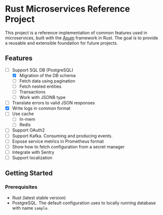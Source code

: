 # Rust Microservices Reference Project

This project is a reference implementation of common features used in microservices, built with the [Axum](https://github.com/tokio-rs/axum) framework in Rust. The goal is to provide a reusable and extensible foundation for future projects.

## Features

- [ ] Support SQL DB (PostgreSQL)
    - [x] Migration of the DB schema
    - [ ] Fetch data using pagination
    - [ ] Fetch nested entities
    - [ ] Transactions
    - [ ] Work with JSONB type
- [ ] Translate errors to valid JSON responses
- [x] Write logs in common format
- [ ] Use cache
    - [ ] In-mem
    - [ ] Redis
- [ ] Support OAuth2
- [ ] Support Kafka. Consuming and producing events.
- [ ] Expose service metrics in Prometheus format
- [ ] Show how to fetch configuration from a secret manager
- [ ] Integrate with Sentry
- [ ] Support localization

## Getting Started

### Prerequisites

- Rust (latest stable version)
- PostgreSQL. The default configuration uses to locally running database with name `sample`.
